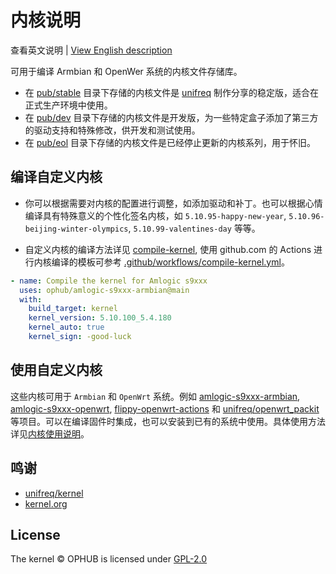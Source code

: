 # 内核说明

查看英文说明 | [View English description](README.md)

可用于编译 Armbian 和 OpenWer 系统的内核文件存储库。

- 在 [pub/stable](pub/stable) 目录下存储的内核文件是 [unifreq](https://github.com/unifreq) 制作分享的稳定版，适合在正式生产环境中使用。
- 在 [pub/dev](pub/dev) 目录下存储的内核文件是开发版，为一些特定盒子添加了第三方的驱动支持和特殊修改，供开发和测试使用。
- 在 [pub/eol](pub/eol) 目录下存储的内核文件是已经停止更新的内核系列，用于怀旧。

## 编译自定义内核

- 你可以根据需要对内核的配置进行调整，如添加驱动和补丁。也可以根据心情编译具有特殊意义的个性化签名内核，如 `5.10.95-happy-new-year`, `5.10.96-beijing-winter-olympics`, `5.10.99-valentines-day` 等等。

- 自定义内核的编译方法详见 [compile-kernel](https://github.com/ophub/amlogic-s9xxx-armbian/tree/main/compile-kernel), 使用 github.com 的 Actions 进行内核编译的模板可参考 [.github/workflows/compile-kernel.yml](https://github.com/ophub/amlogic-s9xxx-openwrt/blob/main/.github/workflows/compile-kernel.yml)。

```yaml
- name: Compile the kernel for Amlogic s9xxx
  uses: ophub/amlogic-s9xxx-armbian@main
  with:
    build_target: kernel
    kernel_version: 5.10.100_5.4.180
    kernel_auto: true
    kernel_sign: -good-luck
```

## 使用自定义内核

这些内核可用于 `Armbian` 和 `OpenWrt` 系统。例如 [amlogic-s9xxx-armbian](https://github.com/ophub/amlogic-s9xxx-armbian), [amlogic-s9xxx-openwrt](https://github.com/ophub/amlogic-s9xxx-openwrt), [flippy-openwrt-actions](https://github.com/ophub/flippy-openwrt-actions) 和 [unifreq/openwrt_packit](https://github.com/unifreq/openwrt_packit) 等项目。可以在编译固件时集成，也可以安装到已有的系统中使用。具体使用方法详见[内核使用说明](https://github.com/ophub/amlogic-s9xxx-armbian/blob/main/compile-kernel/README.cn.md#内核使用说明)。

## 鸣谢

- [unifreq/kernel](https://github.com/unifreq)
- [kernel.org](https://kernel.org)

## License

The kernel © OPHUB is licensed under [GPL-2.0](https://github.com/ophub/kernel/blob/main/LICENSE)
